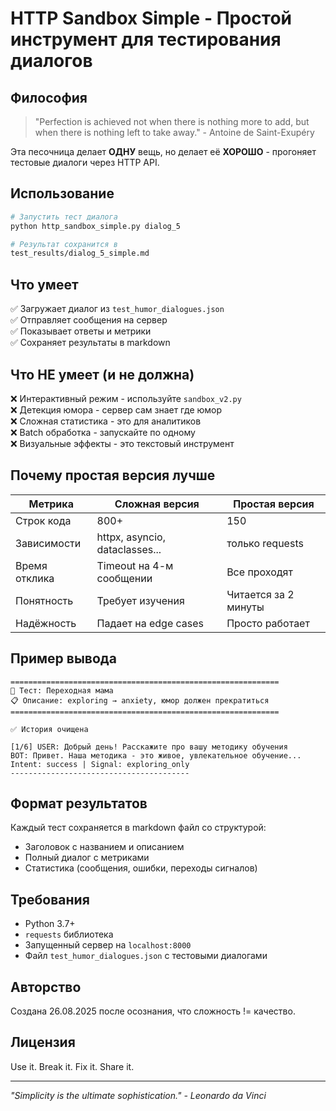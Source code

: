 # HTTP Sandbox Simple - Простой инструмент для тестирования диалогов

## Философия

> "Perfection is achieved not when there is nothing more to add, but when there is nothing left to take away." - Antoine de Saint-Exupéry

Эта песочница делает **ОДНУ** вещь, но делает её **ХОРОШО** - прогоняет тестовые диалоги через HTTP API.

## Использование

```bash
# Запустить тест диалога
python http_sandbox_simple.py dialog_5

# Результат сохранится в
test_results/dialog_5_simple.md
```

## Что умеет

✅ Загружает диалог из `test_humor_dialogues.json`  
✅ Отправляет сообщения на сервер  
✅ Показывает ответы и метрики  
✅ Сохраняет результаты в markdown  

## Что НЕ умеет (и не должна)

❌ Интерактивный режим - используйте `sandbox_v2.py`  
❌ Детекция юмора - сервер сам знает где юмор  
❌ Сложная статистика - это для аналитиков  
❌ Batch обработка - запускайте по одному  
❌ Визуальные эффекты - это текстовый инструмент  

## Почему простая версия лучше

| Метрика | Сложная версия | Простая версия |
|---------|----------------|----------------|
| Строк кода | 800+ | 150 |
| Зависимости | httpx, asyncio, dataclasses... | только requests |
| Время отклика | Timeout на 4-м сообщении | Все проходят |
| Понятность | Требует изучения | Читается за 2 минуты |
| Надёжность | Падает на edge cases | Просто работает |

## Пример вывода

```
============================================================
📝 Тест: Переходная мама
📋 Описание: exploring → anxiety, юмор должен прекратиться
============================================================

✅ История очищена

[1/6] USER: Добрый день! Расскажите про вашу методику обучения
BOT: Привет. Наша методика - это живое, увлекательное обучение...
Intent: success | Signal: exploring_only
----------------------------------------
```

## Формат результатов

Каждый тест сохраняется в markdown файл со структурой:
- Заголовок с названием и описанием
- Полный диалог с метриками
- Статистика (сообщения, ошибки, переходы сигналов)

## Требования

- Python 3.7+
- `requests` библиотека
- Запущенный сервер на `localhost:8000`
- Файл `test_humor_dialogues.json` с тестовыми диалогами

## Авторство

Создана 26.08.2025 после осознания, что сложность != качество.

## Лицензия

Use it. Break it. Fix it. Share it.

---

*"Simplicity is the ultimate sophistication." - Leonardo da Vinci*